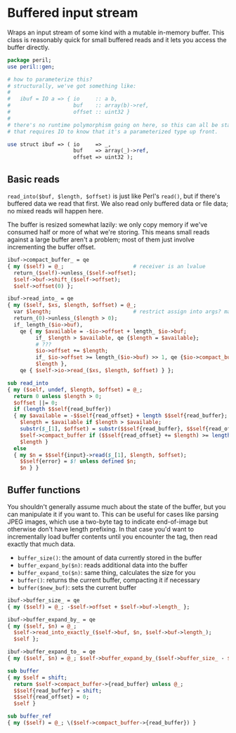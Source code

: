 # Buffered input stream
Wraps an input stream of some kind with a mutable in-memory buffer. This class
is reasonably quick for small buffered reads and it lets you access the buffer
directly.

```perl
package peril;
use peril::gen;

# how to parameterize this?
# structurally, we've got something like:
#
#   ibuf = IO a => { io     :: a b,
#                    buf    :: array(b)->ref,
#                    offset :: uint32 }
#
# there's no runtime polymorphism going on here, so this can all be static. but
# that requires IO to know that it's a parameterized type up front.

use struct ibuf => ( io     => _,
                     buf    => array(_)->ref,
                     offset => uint32 );
```

## Basic reads
`read_into($buf, $length, $offset)` is just like Perl's `read()`, but if
there's buffered data we read that first. We also read only buffered data or
file data; no mixed reads will happen here.

The buffer is resized somewhat lazily: we only copy memory if we've consumed
half or more of what we're storing. This means small reads against a large
buffer aren't a problem; most of them just involve incrementing the buffer
offset.

```perl
ibuf->compact_buffer_ = qe
{ my ($self) = @_;                      # receiver is an lvalue
  return_($self)->unless_($self->offset);
  $self->buf->shift_($self->offset);
  $self->offset(0) };

ibuf->read_into_ = qe
{ my ($self, $xs, $length, $offset) = @_;
  var $length;                          # restrict assign into args? maybe
  return_(0)->unless_($length > 0);
  if_ length_($io->buf),
    qe { my $available = -$io->offset + length_ $io->buf;
         if_ $length > $available, qe {$length = $available};
         # ???
         $io->offset += $length;
         if_ $io->offset >= length_($io->buf) >> 1, qe {$io->compact_buffer_};
         $length },
    qe { $self->io->read_($xs, $length, $offset) } };

sub read_into
{ my ($self, undef, $length, $offset) = @_;
  return 0 unless $length > 0;
  $offset ||= 0;
  if (length $$self{read_buffer})
  { my $available = -$$self{read_offset} + length $$self{read_buffer};
    $length = $available if $length > $available;
    substr($_[1], $offset) = substr($$self{read_buffer}, $$self{read_offset}, $length);
    $self->compact_buffer if ($$self{read_offset} += $length) >= length $$self{read_buffer} >> 1;
    $length }
  else
  { my $n = $$self{input}->read($_[1], $length, $offset);
    $$self{error} = $! unless defined $n;
    $n } }
```

## Buffer functions
You shouldn't generally assume much about the state of the buffer, but you can
manipulate it if you want to. This can be useful for cases like parsing JPEG
images, which use a two-byte tag to indicate end-of-image but otherwise don't
have length prefixing. In that case you'd want to incrementally load buffer
contents until you encounter the tag, then read exactly that much data.

- `buffer_size()`: the amount of data currently stored in the buffer
- `buffer_expand_by($n)`: reads additional data into the buffer
- `buffer_expand_to($n)`: same thing, calculates the size for you
- `buffer()`: returns the current buffer, compacting it if necessary
- `buffer($new_buf)`: sets the current buffer

```perl
ibuf->buffer_size_ = qe
{ my ($self) = @_; -$self->offset + $self->buf->length_ };

ibuf->buffer_expand_by_ = qe
{ my ($self, $n) = @_;
  $self->read_into_exactly_($self->buf, $n, $self->buf->length_);
  $self };

ibuf->buffer_expand_to_ = qe
{ my ($self, $n) = @_; $self->buffer_expand_by_($self->buffer_size_ - $n) };

sub buffer
{ my $self = shift;
  return $self->compact_buffer->{read_buffer} unless @_;
  $$self{read_buffer} = shift;
  $$self{read_offset} = 0;
  $self }

sub buffer_ref
{ my ($self) = @_; \($self->compact_buffer->{read_buffer}) }
```
